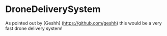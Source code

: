 # DroneDeliverySystem

As pointed out by [Geshh] (https://github.com/geshh) this would be a very fast drone delivery system! 
